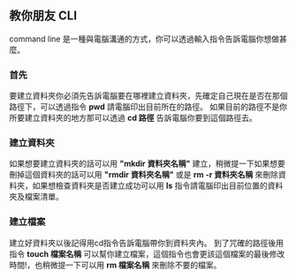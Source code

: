 ## 教你朋友 CLI
command line 是一種與電腦溝通的方式，你可以透過輸入指令告訴電腦你想做甚麼。
### 首先
要建立資料夾你必須先告訴電腦要在哪裡建立資料夾，先確定自己現在是否在那個路徑下，可以透過指令 **pwd** 請電腦印出目前所在的路徑。
如果目前的路徑不是你所要建立資料夾的地方那可以透過 **cd 路徑** 告訴電腦你要到這個路徑去。
### 建立資料夾
如果想要建立資料夾的話可以用 **"mkdir 資料夾名稱"** 建立，稍微提一下如果想要刪掉這個資料夾的話可以用 **"rmdir 資料夾名稱"** 或是 **rm -r 資料夾名稱** 來刪除資料夾，如果想檢查資料夾是否建立成功可以用 **ls** 指令請電腦印出目前位置的資料夾及檔案清單。
### 建立檔案
建立好資料夾以後記得用cd指令告訴電腦帶你到資料夾內。
到了咒確的路徑後用指令 **touch 檔案名稱** 可以幫你建立檔案，這個指令也會更該這個檔案的最後修改時間!，也稍微提一下可以用 **rm 檔案名稱** 來刪除不要的檔案。

